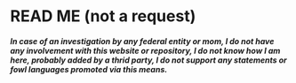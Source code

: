 # READ ME (not a request)

##### In case of an investigation by any federal entity or mom, I do not have any involvement with this website or repository, I do not know how I am here, probably added by a thrid party, I do not support any statements or fowl languages promoted via this means.


